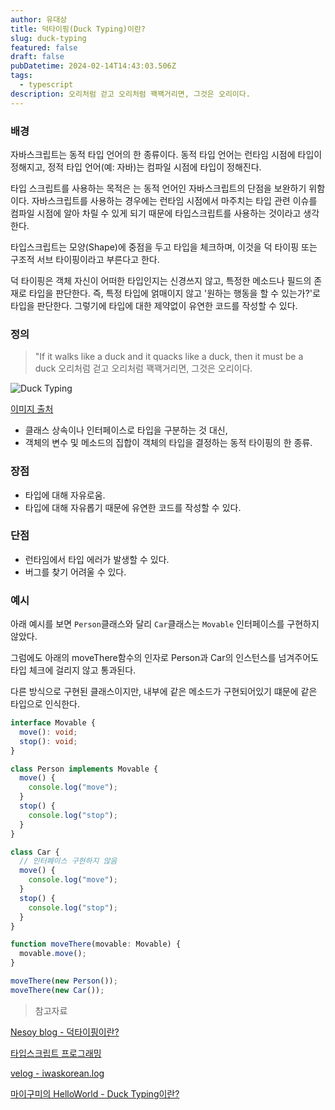 ```yaml
---
author: 유대상
title: 덕타이핑(Duck Typing)이란?
slug: duck-typing
featured: false
draft: false
pubDatetime: 2024-02-14T14:43:03.506Z
tags:
  - typescript
description: 오리처럼 걷고 오리처럼 꽥꽥거리면, 그것은 오리이다.
---
```


### 배경

자바스크립트는 동적 타입 언어의 한 종류이다. 동적 타입 언어는 런타임 시점에 타입이 정해지고, 정적 타입 언어(예: 자바)는 컴파일 시점에 타입이 정해진다.

타입 스크립트를 사용하는 목적은 는 동적 언어인 자바스크립트의 단점을 보완하기 위함이다. 자바스크립트를 사용하는 경우에는 런타임 시점에서 마주치는 타입 관련 이슈를 컴파일 시점에 알아 차릴 수 있게 되기 때문에 타입스크립트를 사용하는 것이라고 생각한다.

타입스크립트는 모양(Shape)에 중점을 두고 타입을 체크하며, 이것을 덕 타이핑 또는 구조적 서브 타이핑이라고 부른다고 한다.

덕 타이핑은 객체 자신이 어떠한 타입인지는 신경쓰지 않고, 특정한 메소드나 필드의 존재로 타입을 판단한다. 즉, 특정 타입에 얽매이지 않고 '원하는 행동을 할 수 있는가?'로 타입을 판단한다.
그렇기에 타입에 대한 제약없이 유연한 코드를 작성할 수 있다.

### 정의

> "If it walks like a duck and it quacks like a duck, then it must be a duck
> 오리처럼 걷고 오리처럼 꽥꽥거리면, 그것은 오리이다.

![Duck Typing](@assets/images/duck-typing.jpg)

[이미지 출처](https://devopedia.org/duck-typing)

- 클래스 상속이나 인터페이스로 타입을 구분하는 것 대신,
- 객체의 변수 및 메소드의 집합이 객체의 타입을 결정하는 동적 타이핑의 한 종류.

### 장점

- 타입에 대해 자유로움.
- 타입에 대해 자유롭기 때문에 유연한 코드를 작성할 수 있다.

### 단점

- 런타임에서 타입 에러가 발생할 수 있다.
- 버그를 찾기 어려울 수 있다.

### 예시

아래 예시를 보면 `Person`클래스와 달리 `Car`클래스는 `Movable` 인터페이스를 구현하지 않았다.

그럼에도 아래의 moveThere함수의 인자로 Person과 Car의 인스턴스를 넘겨주어도 타입 체크에 걸리지 않고 통과된다.

다른 방식으로 구현된 클래스이지만, 내부에 같은 메소드가 구현되어있기 떄문에 같은 타입으로 인식한다.

```ts
interface Movable {
  move(): void;
  stop(): void;
}

class Person implements Movable {
  move() {
    console.log("move");
  }
  stop() {
    console.log("stop");
  }
}

class Car {
  // 인터페이스 구현하지 않음
  move() {
    console.log("move");
  }
  stop() {
    console.log("stop");
  }
}

function moveThere(movable: Movable) {
  movable.move();
}

moveThere(new Person());
moveThere(new Car());
```

> 참고자료

[Nesoy blog - 덕타이핑이란?](https://nesoy.github.io/articles/2018-02/Duck-Typing)

[타입스크립트 프로그래밍](http://www.yes24.com/Product/Goods/90265564?OzSrank=2)

[velog - iwaskorean.log](https://velog.io/@iwaskorean/JavaScript-33%EA%B0%80%EC%A7%80-%EA%B0%9C%EB%85%90-3.-Implicit-Explicit-Coercion-and-Duck-Typing%EC%95%94%EC%8B%9C%EC%A0%81-%EB%AA%85%EC%8B%9C%EC%A0%81-%ED%98%95%EB%B3%80%ED%99%98%EA%B3%BC-%EB%8D%95-%ED%83%80%EC%9D%B4%ED%95%91)

[마이구미의 HelloWorld - Duck Typing이란?](https://mygumi.tistory.com/367)
